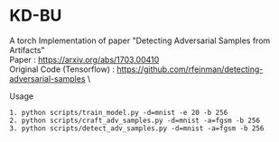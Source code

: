 # KD-BU
A torch Implementation of paper "Detecting Adversarial Samples from Artifacts" \
Paper : https://arxiv.org/abs/1703.00410 \
Original Code (Tensorflow) : https://github.com/rfeinman/detecting-adversarial-samples \


Usage

    1. python scripts/train_model.py -d=mnist -e 20 -b 256
    2. python scripts/craft_adv_samples.py -d=mnist -a=fgsm -b 256
    3. python scripts/detect_adv_samples.py -d=mnist -a=fgsm -b 256
